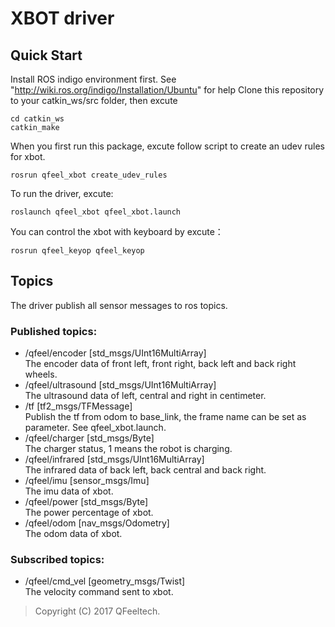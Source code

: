 # XBOT driver
## Quick Start
Install ROS indigo environment first. See "http://wiki.ros.org/indigo/Installation/Ubuntu" for help
Clone this repository to your catkin_ws/src folder, then excute
```
cd catkin_ws
catkin_make
```
When you first run this package, excute follow script to create an udev rules for xbot.
```
rosrun qfeel_xbot create_udev_rules
```
To run the driver, excute:
```
roslaunch qfeel_xbot qfeel_xbot.launch
```
You can control the xbot with keyboard by excute：
```
rosrun qfeel_keyop qfeel_keyop
```
## Topics
The driver publish all sensor messages to ros topics.
### Published topics:
 * /qfeel/encoder [std_msgs/UInt16MultiArray]
 <br> The encoder data of front left, front right, back left and back right wheels.
 * /qfeel/ultrasound [std_msgs/UInt16MultiArray]
 <br> The ultrasound data of left, central and right in centimeter.
 * /tf [tf2_msgs/TFMessage]
 <br> Publish the tf from odom to base_link, the frame name can be set as parameter. See qfeel_xbot.launch.
 * /qfeel/charger [std_msgs/Byte]
 <br> The charger status, 1 means the robot is charging.
 * /qfeel/infrared [std_msgs/UInt16MultiArray]
 <br> The infrared data of back left, back central and back right.
 * /qfeel/imu [sensor_msgs/Imu]
 <br> The imu data of xbot.
 * /qfeel/power [std_msgs/Byte]
 <br> The power percentage of xbot.
 * /qfeel/odom [nav_msgs/Odometry]
 <br> The odom data of xbot.
### Subscribed topics:
 * /qfeel/cmd_vel [geometry_msgs/Twist]
 <br> The velocity command sent to xbot.

> Copyright (C) 2017  QFeeltech.
